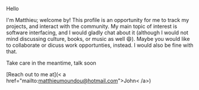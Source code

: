 Hello

I'm Matthieu; welcome by! This profile is an opportunity for me to track my projects, and interact with the community. My main topic of interest is software interfacing, and I would gladly chat about it (although I would not mind discussing culture, books, or music as well 😄). Maybe you would like to collaborate or dicuss work opportunties, instead. I would also be fine with that.

Take care in the meantime, talk soon

[Reach out to me at](< a href="mailto:matthieumoundou@hotmail.com">John< /a>)
